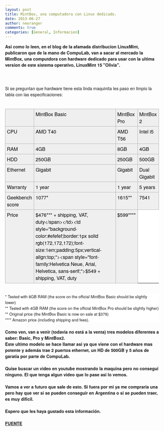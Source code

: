 ```yaml
---
layout: post
title: MintBox, una computadora con Linux dedicado.
date: 2013-06-27
author: neoranger
comments: true
categories: [General, Informacion]
---
```

<span style="font-family:Helvetica Neue, Arial, Helvetica, sans-serif;"><b>Asi como lo leen, en el blog de la afamada distribucion LinuxMint, publicaron que de la mano de CompuLab, van a sacar al mercado la MintBox, una computdora con hardware dedicado para usar con la ultima version de este sistema operativo, LinuxMint 15 "Olivia".</b></span><br /><span style="font-family:Helvetica Neue, Arial, Helvetica, sans-serif;"><br /></span><span style="font-family:Helvetica Neue, Arial, Helvetica, sans-serif;"></span><br /><span style="font-family:Helvetica Neue, Arial, Helvetica, sans-serif;"><br /></span><span style="font-family:Helvetica Neue, Arial, Helvetica, sans-serif;">Si se preguntan que hardware tiene esta linda maquinita les paso en limpio la tabla con las especificaciones:</span><br /><span style="font-family:Helvetica Neue, Arial, Helvetica, sans-serif;"><br /></span><br /><table style="background-color:white;color:black;margin:auto;"><tbody><tr><td style="background-color:#efefef;border:1px solid rgb(172,172,172);font-size:1em;padding:5px;vertical-align:top;"></td><td style="background-color:#efefef;border:1px solid rgb(172,172,172);font-size:1em;padding:5px;vertical-align:top;"><span style="font-family:Helvetica Neue, Arial, Helvetica, sans-serif;">MintBox Basic</span></td><td style="background-color:#efefef;border:1px solid rgb(172,172,172);font-size:1em;padding:5px;vertical-align:top;"><span style="font-family:Helvetica Neue, Arial, Helvetica, sans-serif;">MintBox Pro</span></td><td style="background-color:#efefef;border:1px solid rgb(172,172,172);font-size:1em;padding:5px;vertical-align:top;"><span style="font-family:Helvetica Neue, Arial, Helvetica, sans-serif;">MintBox 2</span></td></tr><tr><td style="background-color:#efefef;border:1px solid rgb(172,172,172);font-size:1em;padding:5px;vertical-align:top;"><span style="font-family:Helvetica Neue, Arial, Helvetica, sans-serif;">CPU</span></td><td style="background-color:#efefef;border:1px solid rgb(172,172,172);font-size:1em;padding:5px;vertical-align:top;"><span style="font-family:Helvetica Neue, Arial, Helvetica, sans-serif;">AMD T40</span></td><td style="background-color:#efefef;border:1px solid rgb(172,172,172);font-size:1em;padding:5px;vertical-align:top;"><span style="font-family:Helvetica Neue, Arial, Helvetica, sans-serif;">AMD T56</span></td><td style="background-color:#efefef;border:1px solid rgb(172,172,172);font-size:1em;padding:5px;vertical-align:top;"><span style="font-family:Helvetica Neue, Arial, Helvetica, sans-serif;">Intel i5</span></td></tr><tr><td style="background-color:#efefef;border:1px solid rgb(172,172,172);font-size:1em;padding:5px;vertical-align:top;"><span style="font-family:Helvetica Neue, Arial, Helvetica, sans-serif;">RAM</span></td><td style="background-color:#efefef;border:1px solid rgb(172,172,172);font-size:1em;padding:5px;vertical-align:top;"><span style="font-family:Helvetica Neue, Arial, Helvetica, sans-serif;">4GB</span></td><td style="background-color:#efefef;border:1px solid rgb(172,172,172);font-size:1em;padding:5px;vertical-align:top;"><span style="font-family:Helvetica Neue, Arial, Helvetica, sans-serif;">8GB</span></td><td style="background-color:#efefef;border:1px solid rgb(172,172,172);font-size:1em;padding:5px;vertical-align:top;"><span style="font-family:Helvetica Neue, Arial, Helvetica, sans-serif;">4GB</span></td></tr><tr><td style="background-color:#efefef;border:1px solid rgb(172,172,172);font-size:1em;padding:5px;vertical-align:top;"><span style="font-family:Helvetica Neue, Arial, Helvetica, sans-serif;">HDD</span></td><td style="background-color:#efefef;border:1px solid rgb(172,172,172);font-size:1em;padding:5px;vertical-align:top;"><span style="font-family:Helvetica Neue, Arial, Helvetica, sans-serif;">250GB</span></td><td style="background-color:#efefef;border:1px solid rgb(172,172,172);font-size:1em;padding:5px;vertical-align:top;"><span style="font-family:Helvetica Neue, Arial, Helvetica, sans-serif;">250GB</span></td><td style="background-color:#efefef;border:1px solid rgb(172,172,172);font-size:1em;padding:5px;vertical-align:top;"><span style="font-family:Helvetica Neue, Arial, Helvetica, sans-serif;">500GB</span></td></tr><tr><td style="background-color:#efefef;border:1px solid rgb(172,172,172);font-size:1em;padding:5px;vertical-align:top;"><span style="font-family:Helvetica Neue, Arial, Helvetica, sans-serif;">Ethernet</span></td><td style="background-color:#efefef;border:1px solid rgb(172,172,172);font-size:1em;padding:5px;vertical-align:top;"><span style="font-family:Helvetica Neue, Arial, Helvetica, sans-serif;">Gigabit</span></td><td style="background-color:#efefef;border:1px solid rgb(172,172,172);font-size:1em;padding:5px;vertical-align:top;"><span style="font-family:Helvetica Neue, Arial, Helvetica, sans-serif;">Gigabit</span></td><td style="background-color:#efefef;border:1px solid rgb(172,172,172);font-size:1em;padding:5px;vertical-align:top;"><span style="font-family:Helvetica Neue, Arial, Helvetica, sans-serif;">Dual Gigabit</span></td></tr><tr><td style="background-color:#efefef;border:1px solid rgb(172,172,172);font-size:1em;padding:5px;vertical-align:top;"><span style="font-family:Helvetica Neue, Arial, Helvetica, sans-serif;">Warranty</span></td><td style="background-color:#efefef;border:1px solid rgb(172,172,172);font-size:1em;padding:5px;vertical-align:top;"><span style="font-family:Helvetica Neue, Arial, Helvetica, sans-serif;">1 year</span></td><td style="background-color:#efefef;border:1px solid rgb(172,172,172);font-size:1em;padding:5px;vertical-align:top;"><span style="font-family:Helvetica Neue, Arial, Helvetica, sans-serif;">1 year</span></td><td style="background-color:#efefef;border:1px solid rgb(172,172,172);font-size:1em;padding:5px;vertical-align:top;"><span style="font-family:Helvetica Neue, Arial, Helvetica, sans-serif;">5 years</span></td></tr><tr><td style="background-color:#efefef;border:1px solid rgb(172,172,172);font-size:1em;padding:5px;vertical-align:top;"><span style="font-family:Helvetica Neue, Arial, Helvetica, sans-serif;">Geekbench score</span></td><td style="background-color:#efefef;border:1px solid rgb(172,172,172);font-size:1em;padding:5px;vertical-align:top;"><span style="font-family:Helvetica Neue, Arial, Helvetica, sans-serif;">1077*</span></td><td style="background-color:#efefef;border:1px solid rgb(172,172,172);font-size:1em;padding:5px;vertical-align:top;"><span style="font-family:Helvetica Neue, Arial, Helvetica, sans-serif;">1615**</span></td><td style="background-color:#efefef;border:1px solid rgb(172,172,172);font-size:1em;padding:5px;vertical-align:top;"><span style="font-family:Helvetica Neue, Arial, Helvetica, sans-serif;">7541</span></td></tr><tr><td style="background-color:#efefef;border:1px solid rgb(172,172,172);font-size:1em;padding:5px;vertical-align:top;"><span style="font-family:Helvetica Neue, Arial, Helvetica, sans-serif;">Price</span></td><td style="background-color:#efefef;border:1px solid rgb(172,172,172);font-size:1em;padding:5px;vertical-align:top;"><span style="font-family:Helvetica Neue, Arial, Helvetica, sans-serif;">$476*** + shipping, VAT, duty</span></td><td style="background-color:#efefef;border:1px solid rgb(172,172,172);font-size:1em;padding:5px;vertical-align:top;"><span style="font-family:Helvetica Neue, Arial, Helvetica, sans-serif;">$549 + shipping, VAT, duty</span></td><td style="background-color:#efefef;border:1px solid rgb(172,172,172);font-size:1em;padding:5px;vertical-align:top;"><span style="font-family:Helvetica Neue, Arial, Helvetica, sans-serif;">$599****</span></td></tr></tbody></table><span style="font-family:Helvetica Neue, Arial, Helvetica, sans-serif;"><br /></span><div style="background-color:white;font-size:small;"><span style="font-family:Helvetica Neue, Arial, Helvetica, sans-serif;">* Tested with 8GB RAM (the score on the official MintBox Basic should be slightly lower)</span></div><div style="background-color:white;font-size:small;"><span style="font-family:Helvetica Neue, Arial, Helvetica, sans-serif;">** Tested with 4GB RAM (the score on the official MintBox Pro should be slightly higher)</span></div><div style="background-color:white;font-size:small;"><span style="font-family:Helvetica Neue, Arial, Helvetica, sans-serif;">** Original price (the MintBox Basic is now on sale at $379)</span></div><div style="background-color:white;font-size:small;"><span style="font-family:Helvetica Neue, Arial, Helvetica, sans-serif;">**** Amazon price (including shipping and fees).</span></div><span style="font-family:Helvetica Neue, Arial, Helvetica, sans-serif;"><br /></span><div><span style="font-family:Helvetica Neue, Arial, Helvetica, sans-serif;"><b>Como ven, van a venir (todavia no está a la venta) tres modelos diferentes a saber: Basic, Pro y MintBox2.</b></span></div><div><span style="font-family:Helvetica Neue, Arial, Helvetica, sans-serif;"><b>Este ultimo modelo se hace llamar asi ya que viene con el hardware mas potente y además trae 2 puertos ethernet, un HD de 500GB y 5 años de garatia por parte de CompuLab.</b></span></div><div><span style="font-family:Helvetica Neue, Arial, Helvetica, sans-serif;"><b><br /></b></span></div><div><span style="font-family:Helvetica Neue, Arial, Helvetica, sans-serif;"><b>Quise buscar un video en youtube mostrando la maquina pero no conseguí ninguno. El que tenga algun video que lo pase asi lo vemos.</b></span></div><div><span style="font-family:Helvetica Neue, Arial, Helvetica, sans-serif;"><b><br /></b></span></div><div><span style="font-family:Helvetica Neue, Arial, Helvetica, sans-serif;"><b>Vamos a ver a futuro que sale de esto. Si fuera por mi ya me compraria una pero hay que ver si se pueden conseguir en Argentina o si se pueden traer, es muy dificil.</b></span></div><div><span style="font-family:Helvetica Neue, Arial, Helvetica, sans-serif;"><b><br /></b></span></div><div><span style="font-family:Helvetica Neue, Arial, Helvetica, sans-serif;"><b>Espero que les haya gustado esta información.</b></span></div><div><span style="font-family:Helvetica Neue, Arial, Helvetica, sans-serif;"><b><br /></b></span></div><div><span style="font-family:Helvetica Neue, Arial, Helvetica, sans-serif;"><b><a href="http://blog.linuxmint.com/?p=2383">FUENTE</a></b></span></div>
